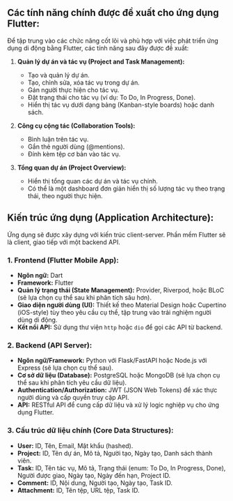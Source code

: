 ## Các tính năng chính được đề xuất cho ứng dụng Flutter:

Để tập trung vào các chức năng cốt lõi và phù hợp với việc phát triển ứng dụng di động bằng Flutter, các tính năng sau đây được đề xuất:

1.  **Quản lý dự án và tác vụ (Project and Task Management):**
    *   Tạo và quản lý dự án.
    *   Tạo, chỉnh sửa, xóa tác vụ trong dự án.
    *   Gán người thực hiện cho tác vụ.
    *   Đặt trạng thái cho tác vụ (ví dụ: To Do, In Progress, Done).
    *   Hiển thị tác vụ dưới dạng bảng (Kanban-style boards) hoặc danh sách.

2.  **Công cụ cộng tác (Collaboration Tools):**
    *   Bình luận trên tác vụ.
    *   Gắn thẻ người dùng (@mentions).
    *   Đính kèm tệp cơ bản vào tác vụ.

3.  **Tổng quan dự án (Project Overview):**
    *   Hiển thị tổng quan các dự án và tác vụ chính.
    *   Có thể là một dashboard đơn giản hiển thị số lượng tác vụ theo trạng thái, theo người thực hiện.


## Kiến trúc ứng dụng (Application Architecture):

Ứng dụng sẽ được xây dựng với kiến trúc client-server. Phần mềm Flutter sẽ là client, giao tiếp với một backend API.

### 1. Frontend (Flutter Mobile App):
*   **Ngôn ngữ:** Dart
*   **Framework:** Flutter
*   **Quản lý trạng thái (State Management):** Provider, Riverpod, hoặc BLoC (sẽ lựa chọn cụ thể sau khi phân tích sâu hơn).
*   **Giao diện người dùng (UI):** Thiết kế theo Material Design hoặc Cupertino (iOS-style) tùy theo yêu cầu cụ thể, tập trung vào trải nghiệm người dùng di động.
*   **Kết nối API:** Sử dụng thư viện `http` hoặc `dio` để gọi các API từ backend.

### 2. Backend (API Server):
*   **Ngôn ngữ/Framework:** Python với Flask/FastAPI hoặc Node.js với Express (sẽ lựa chọn cụ thể sau).
*   **Cơ sở dữ liệu (Database):** PostgreSQL hoặc MongoDB (sẽ lựa chọn cụ thể sau khi phân tích yêu cầu dữ liệu).
*   **Authentication/Authorization:** JWT (JSON Web Tokens) để xác thực người dùng và cấp quyền truy cập API.
*   **API:** RESTful API để cung cấp dữ liệu và xử lý logic nghiệp vụ cho ứng dụng Flutter.

### 3. Cấu trúc dữ liệu chính (Core Data Structures):
*   **User:** ID, Tên, Email, Mật khẩu (hashed).
*   **Project:** ID, Tên dự án, Mô tả, Người tạo, Ngày tạo, Danh sách thành viên.
*   **Task:** ID, Tên tác vụ, Mô tả, Trạng thái (enum: To Do, In Progress, Done), Người được giao, Ngày tạo, Ngày đến hạn, Project ID.
*   **Comment:** ID, Nội dung, Người tạo, Ngày tạo, Task ID.
*   **Attachment:** ID, Tên tệp, URL tệp, Task ID.




